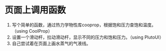 # 页面上调用函数
1. 写个简单的函数，通过热力学物性库cooprop，根据饱和压力查饱和温度。（using CoolProp）
2. 设置一个滑动杆，拉动滑动杆，显示不同的压力和饱和压力。（using PlutoUI）
3. 自己尝试着在页面上画水蒸气的气液线。